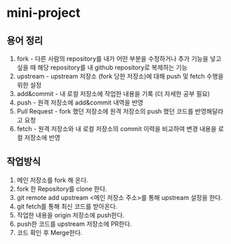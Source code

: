 # mini-project

## 용어 정리
1. fork - 다른 사람의 repository를 내가 어떤 부분을 수정하거나 추가 기능을 넣고 싶을 때 해당 repository를 내 github repository로 복제하는 기능
2. upstream - upstream 저장소 (fork 당한 저장소)에 대해 push 및 fetch 수행을 위한 설정
3. add&commit - 내 로컬 저장소에 작업한 내용을 기록 (더 자세한 공부 필요)
4. push - 원격 저장소에 add&commit 내역을 반영
5. Pull Request - fork 했던 저장소에 원격 저장소의 push 했던 코드를 반영해달라고 요청
6. fetch - 원격 저장소와 내 로컬 저장소의 commit 이력을 비교하여 변경 내용을 로컬 저장소에 반영

## 작업방식
1. 메인 저장소를 fork 해 온다.
2. fork 한 Repository를 clone 한다.
3. git remote add upstream <메인 저장소 주소>를 통해 upstream 설정을 한다.
4. git fetch를 통해 최신 코드를 받아온다.
5. 작업한 내용을 origin 저장소에 push한다.
6. push한 코드를 upstream 저장소에 PR한다.
7. 코드 확인 후 Merge한다.
